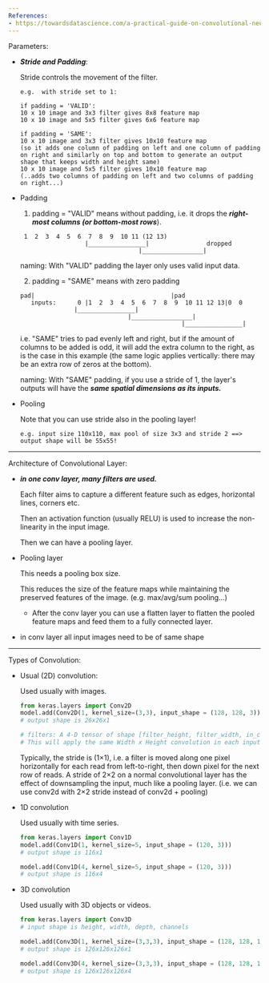 ```yaml
---
References:
- https://towardsdatascience.com/a-practical-guide-on-convolutional-neural-networks-cnns-with-keras-21421172005e
---
```


Parameters:

- _**_Stride and Padding_**_:
    
    Stride controls the movement of the filter.
    ```
    e.g.  with stride set to 1:
    
    if padding = 'VALID':
    10 x 10 image and 3x3 filter gives 8x8 feature map 
    10 x 10 image and 5x5 filter gives 6x6 feature map
  
    if padding = 'SAME':
    10 x 10 image and 3x3 filter gives 10x10 feature map 
    (so it adds one column of padding on left and one column of padding on right and similarly on top and bottom to generate an output shape that keeps width and height same)
    10 x 10 image and 5x5 filter gives 10x10 feature map
    (..adds two columns of padding on left and two columns of padding on right...)
    ```
  
- Padding  

    1. padding = "VALID" means without padding, i.e. it drops the **_right-most columns (or bottom-most rows_**). 
    
    ```
     1  2  3  4  5  6  7  8  9  10 11 (12 13)
                      |________________|                dropped
                                     |_________________|
    ```
    
    naming: With "VALID" padding the layer only uses valid input data.

    2. padding = "SAME" means with zero padding

    ``` 
    pad|                                      |pad
       inputs:      0 |1  2  3  4  5  6  7  8  9  10 11 12 13|0  0
                   |________________|
                                  |_________________|
                                                 |________________|
    ```

    i.e. "SAME" tries to pad evenly left and right, but if the amount of columns to be added is odd, it will add the extra column to the right, as is the case in this example (the same logic applies vertically: there may be an extra row of zeros at the bottom).

    naming: With "SAME" padding, if you use a stride of 1, the layer's outputs will have the _**same spatial dimensions as its inputs.**_

- Pooling

    Note that you can use stride also in the pooling layer!

    ```
  e.g. input size 110x110, max pool of size 3x3 and stride 2 ==> output shape will be 55x55!
    ```

---

Architecture of Convolutional Layer:

- _**in one conv layer, many filters are used.**_ 

    Each filter aims to capture a different feature such as edges, horizontal lines, corners etc.
    
    Then an activation function (usually RELU) is used to increase the non-linearity in the input image.
    
    Then we can have a pooling layer.
 
- Pooling layer

    This needs a pooling box size.
    
    This reduces the size of the feature maps while maintaining the preserved features of the image. (e.g. max/avg/sum pooling...)

    - After the conv layer you can use a flatten layer to flatten the pooled feature maps and feed them to a fully connected layer.

- in conv layer all input images need to be of same shape

---

Types of Convolution:

- Usual (2D) convolution:

    Used usually with images.
    
    ```python
    from keras.layers import Conv2D
    model.add(Conv2D(1, kernel_size=(3,3), input_shape = (128, 128, 3)))
    # output shape is 26x26x1
  
    # filters: A 4-D tensor of shape [filter_height, filter_width, in_channels, out_channels]
    # This will apply the same Width x Height convolution in each input channel and then all results will be merged (e.g. with sum or average) into one number. This is why at the end, if we use 4 filters we will end up with 4 channels in the output (feature map).
    ```

    Typically, the stride is (1×1), i.e. a filter is moved along one pixel horizontally for each read from left-to-right, then down pixel for the next row of reads. A stride of 2×2 on a normal convolutional layer has the effect of downsampling the input, much like a pooling layer. (i.e. we can use conv2d with 2×2 stride instead of conv2d + pooling)


- 1D convolution
    
    Used usually with time series.

    ```python
    from keras.layers import Conv1D
    model.add(Conv1D(1, kernel_size=5, input_shape = (120, 3)))
  # output shape is 116x1

    model.add(Conv1D(4, kernel_size=5, input_shape = (120, 3)))
    # output shape is 116x4
    ```

- 3D convolution 

    Used usually with 3D objects or videos.

    ```python
    from keras.layers import Conv3D
    # input shape is height, width, depth, channels
    
    model.add(Conv3D(1, kernel_size=(3,3,3), input_shape = (128, 128, 128, 3)))
    # output shape is 126x126x126x1

    model.add(Conv3D(4, kernel_size=(3,3,3), input_shape = (128, 128, 128, 3)))
    # output shape is 126x126x126x4
    ```
